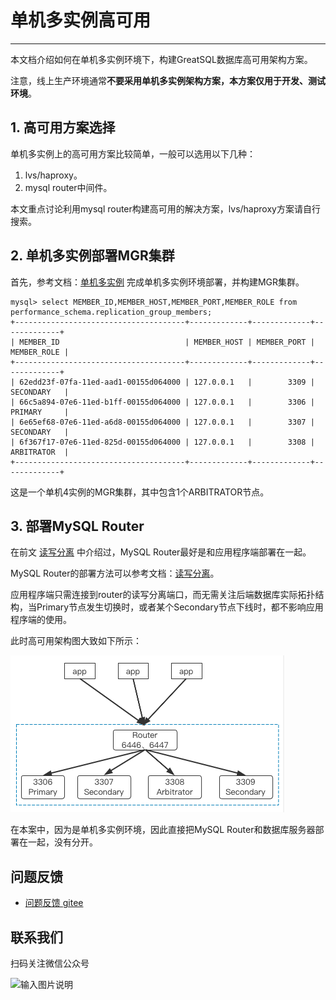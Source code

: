 # 单机多实例高可用
---

本文档介绍如何在单机多实例环境下，构建GreatSQL数据库高可用架构方案。

注意，线上生产环境通常**不要采用单机多实例架构方案，本方案仅用于开发、测试环境**。

## 1. 高可用方案选择

单机多实例上的高可用方案比较简单，一般可以选用以下几种：

1. lvs/haproxy。
2. mysql router中间件。

本文重点讨论利用mysql router构建高可用的解决方案，lvs/haproxy方案请自行搜索。

## 2. 单机多实例部署MGR集群

首先，参考文档：[单机多实例](../5-oper-guide/5-6-multi-instances.md) 完成单机多实例环境部署，并构建MGR集群。
```
mysql> select MEMBER_ID,MEMBER_HOST,MEMBER_PORT,MEMBER_ROLE from performance_schema.replication_group_members;
+--------------------------------------+-------------+-------------+-------------+
| MEMBER_ID                            | MEMBER_HOST | MEMBER_PORT | MEMBER_ROLE |
+--------------------------------------+-------------+-------------+-------------+
| 62edd23f-07fa-11ed-aad1-00155d064000 | 127.0.0.1   |        3309 | SECONDARY   |
| 66c5a894-07e6-11ed-b1ff-00155d064000 | 127.0.0.1   |        3306 | PRIMARY     |
| 6e65ef68-07e6-11ed-a6d8-00155d064000 | 127.0.0.1   |        3307 | SECONDARY   |
| 6f367f17-07e6-11ed-825d-00155d064000 | 127.0.0.1   |        3308 | ARBITRATOR  |
+--------------------------------------+-------------+-------------+-------------+
```
这是一个单机4实例的MGR集群，其中包含1个ARBITRATOR节点。

## 3. 部署MySQL Router

在前文 [读写分离](../5-oper-guide/5-3-oper-rw-splitting.md) 中介绍过，MySQL Router最好是和应用程序端部署在一起。

MySQL Router的部署方法可以参考文档：[读写分离](../5-oper-guide/5-3-oper-rw-splitting.md)。

应用程序端只需连接到router的读写分离端口，而无需关注后端数据库实际拓扑结构，当Primary节点发生切换时，或者某个Secondary节点下线时，都不影响应用程序端的使用。

此时高可用架构图大致如下所示：

![MySQL Router单机多实例高可用方案](./7-1-ha-single-machine-multi-instance01.png)

在本案中，因为是单机多实例环境，因此直接把MySQL Router和数据库服务器部署在一起，没有分开。

**问题反馈**
---
- [问题反馈 gitee](https://gitee.com/GreatSQL/GreatSQL-Doc/issues)


**联系我们**
---

扫码关注微信公众号

![输入图片说明](https://images.gitee.com/uploads/images/2021/0802/141935_2ea2c196_8779455.jpeg "greatsql社区-wx-qrcode-0.5m.jpg")
